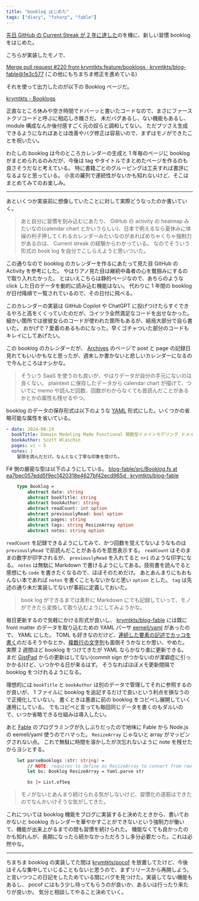 ```yaml
---
title: "booklog はじめた"
tags: ["diary", "fsharp", "fable"]
---
```


[先日 GitHub の Current Streak が 2 年に達した](/posts/2024-08-18-github-streak-2-years.html)のを機に、新しい習慣 booklog をはじめた。

こちらが実装したモノで、

[Merge pull request #220 from krymtkts:feature/booklogs · krymtkts/blog-fable@1e3c577](https://github.com/krymtkts/blog-fable/commit/1e3c577a087a89e8de5cfea729b6e1ee4db994ef)
(この他にもちまちま修正を進めている)

それを使って出力したのが以下の Booklog ページだ。

[krymtkts - Booklogs](/booklogs.html)

正直なところ休みや空き時間でドバーッと書いたコードなので、まさにファーストクソコードと呼ぶに相応しき醜さだ。
未だバグあるし、ない機能もあるし、 module 構成なんか後付感すごく元の奴らと調和してない。
ただブツさえ生成できるようになればあとは改善やバグ修正は容易いので、まずはモノができたことを祝いたい。

わたしの booklog は今のところカレンダーの生成と 1 年毎のページに booklog がまとめられるのみだが、今後は tag やタイトルでまとめたページを作るのも良さそうだなと考えている。
特に書籍ごとのグルーピングは工夫すれば書評になるよなと思っている。
小言の羅列で連続性がないかも知れないけど、そこはまとめてみてのお楽しみ。

---

あといくつか実装前に想像していたことに対して実際どうなったのか書いていく。

> あと自分に習慣を刻み込むにあたり、 GitHub の activity の heatmap みたいなの(calendar chart とかいうらしい)、日本で例えるなら夏休みに体操の判子押してくれるカレンダーみたいなのがあればめちゃくちゃ強制力があるのは、 Current streak の経験からわかっている。
> なのでそういう形式の book log を自分でこしらえようと思いついた。

この通りなので booklog のカレンダーを作るにあたって見た目 GitHub の Activity を参考にした。
やはりアノ見た目は継続中毒者の心を鷲掴みにするので取り入れたかった。
とはいえこちらは静的ページなので、あちらのような click した日のデータを動的に読み込む機能はない。
代わりに 1 年間の booklog が日付降順で一覧されているので、その日付に飛べる。

このカレンダーの実装は GitHub Copilot や ChatGPT に投げつけたらすぐできるやろと高をくくっていたのだが、コイツラ全然満足なコードを出せなかった。
細かい箇所では彼彼女らのコードが使われた箇所もあるが、結局大部分で自ら書いた。
おかげで？愛着のあるものになった。早くゴチャついた部分のコードもキレイにしてあげたい。

この booklog のカレンダーだが、 [Archives](/archives.html) のページで post と page の記録日見れてもいいかもなと思ったが、週末しか書かないと悲しいカレンダーになるので今んところはナシかな。

> そういう SaaS を使うのも良いが、やはりデータが自分の手元にないのは良くない。
> plaintext に保存したデータから calendar chart が描けて、ついでに memo や読んだ回数、回数がわからなくても昔読んだことがあるかとかの属性も残せるやつ。

booklog のデータの保存形式は以下のような [YAML](https://yaml.org/) 形式にした。いくつかの省略可能な属性を省いている。

```yaml
- date: 2024-08-19
  bookTitle: Domain Modeling Made Functional 関数型ドメインモデリング ドメイン駆動設計と F# でソフトウェアの複雑さに立ち向かおう
  bookAuthor: Scott Wlaschin
  pages: vi ~ 5
  notes: |
    冒頭を読んだだけ。なんとなく丁寧な印象を受けた。
```

F# 側の厳密な型は以下のようにしている。
[blog-fable/src/Booklog.fs at ea7bec057edd5f9ec1420318e4627bf42ecd965d · krymtkts/blog-fable](https://github.com/krymtkts/blog-fable/blob/ea7bec057edd5f9ec1420318e4627bf42ecd965d/src/Booklog.fs#L8C1-L16C38)

```fsharp
    type Booklog =
        abstract date: string
        abstract bookTitle: string
        abstract bookAuthor: string
        abstract readCount: int option
        abstract previouslyRead: bool option
        abstract pages: string
        abstract tags: string ResizeArray option
        abstract notes: string option
```

`readCount` を記録できるようにしてみて、かつ回数を覚えてないようなものは `previouslyRead` で前読んだことがあるのを意思表示する。
`readCount` はそのままの数字が印字されるが、 `previouslyRead` を入れてると `n+1` のような印字になる。
`notes` は無駄に Markdown で書けるようにしてある。技術書を読んでると感想にも `code` を書きたくなるので、ほぼそのためだけ。
あとあんまりにもおもんない本であれば `notes` を書くこともないかなと思い `option` とした。
`tag` は先述の通り未だ実装してないが事前に定義しておいた。

> book log ができるまでは素朴に Markdown にでも記録していって、モノができたら変換して取り込むようにしてみようかな。

毎日更新するので気軽にかける形式が良いし、 [krymtkts/blog-fable](https://github.com/krymtkts/blog-fable) には既に front matter のデータを取り込むための YAML パーサ [eemeli/yaml](https://github.com/eemeli/yaml) があったので、 YAML にした。
TOML も好きなのだけど、[連続した要素の記述でカッコを書く](https://toml.io/en/v1.0.0#array)のだるそうやなとか、[複数行の文字列](https://toml.io/en/v1.0.0#string)も面倒そうかなとか思い、やめた。
実際 2 週間ほど booklog をつけてきたが YAML ならかなり楽に更新できる。
まだ [GistPad](https://github.com/lostintangent/gistpad/tree/master) からの更新はしてない(commit sign がつかないのが潔癖症に引っかかる)けど、いつかやる日が来るはず。
そうなればほぼメモ更新間隔で booklog をつけれるようになる。

理想的には `bookTitle` と `bookAuthor` は別のデータで管理してそれに参照するのが良いが、 1 ファイルに booklog を追記するだけで良いという利点を損なうので正規化していない。
書くときは愚直に前の booklog をコピペし展開していく運用にしている。
でもコピペと言っても毎回同じデータを書くのもダルいので、いつか省略できる仕組みは導入したい。

あと [Fable](https://fable.io/) のプログラミングが久しぶりだったので地味に Fable から Node.js の eemeli/yaml 使うのでハマった。 `ResizeArray` じゃないと array がマッピングされない点。
これで無駄に時間を溶かしたが次忘れないように note を残せたからヨシとする。

```fsharp
    let parseBooklogs (str: string) =
        // NOTE: requires to define as ResizeArray to convert from raw JavaScript array.
        let bs: Booklog ResizeArray = Yaml.parse str

        bs |> List.ofSeq
```

> モノがないとあんまり続けられる気がしないけど、習慣化の道筋はできたのでなんかいけそうな気がしてきた。

これについては booklog 機能をブログに実装すると決めたときから、書いておかないと booklog カレンダーを華やかすことができないという強制力が働いて、機能が出来上がるまでの間も習慣を続けられた。
機能なくても良かったのかも知れんが、長期になったら続かなかっただろうし多分必要だった。これは必然やな。

---

ちまちま booklog の実装してた間は [krymtkts/pocof](https://github.com/krymtkts/pocof) を放置してたけど、今後はそんな集中していじることもないと思うので、まずリリースから再開しよう。
と言いつつこの日記をしたためている間にバグを見つけた。実装してない機能もあるし、 pocof にはもう少し待ってもらうのが良いか、あるいは行ったり来たりが良いか。
気分と相談してやること決めていく。

